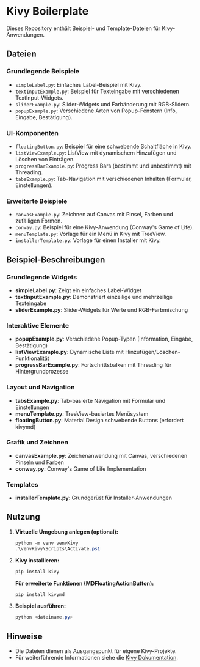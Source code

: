 # Kivy Boilerplate

Dieses Repository enthält Beispiel- und Template-Dateien für Kivy-Anwendungen.

## Dateien

### Grundlegende Beispiele
- `simpleLabel.py`: Einfaches Label-Beispiel mit Kivy.
- `textInputExample.py`: Beispiel für Texteingabe mit verschiedenen TextInput-Widgets.
- `sliderExample.py`: Slider-Widgets und Farbänderung mit RGB-Slidern.
- `popupExample.py`: Verschiedene Arten von Popup-Fenstern (Info, Eingabe, Bestätigung).

### UI-Komponenten
- `floatingButton.py`: Beispiel für eine schwebende Schaltfläche in Kivy.
- `listViewExample.py`: ListView mit dynamischem Hinzufügen und Löschen von Einträgen.
- `progressBarExample.py`: Progress Bars (bestimmt und unbestimmt) mit Threading.
- `tabsExample.py`: Tab-Navigation mit verschiedenen Inhalten (Formular, Einstellungen).

### Erweiterte Beispiele
- `canvasExample.py`: Zeichnen auf Canvas mit Pinsel, Farben und zufälligen Formen.
- `conway.py`: Beispiel für eine Kivy-Anwendung (Conway's Game of Life).
- `menuTemplate.py`: Vorlage für ein Menü in Kivy mit TreeView.
- `installerTemplate.py`: Vorlage für einen Installer mit Kivy.

## Beispiel-Beschreibungen

### Grundlegende Widgets
- **simpleLabel.py**: Zeigt ein einfaches Label-Widget
- **textInputExample.py**: Demonstriert einzeilige und mehrzeilige Texteingabe
- **sliderExample.py**: Slider-Widgets für Werte und RGB-Farbmischung

### Interaktive Elemente
- **popupExample.py**: Verschiedene Popup-Typen (Information, Eingabe, Bestätigung)
- **listViewExample.py**: Dynamische Liste mit Hinzufügen/Löschen-Funktionalität
- **progressBarExample.py**: Fortschrittsbalken mit Threading für Hintergrundprozesse

### Layout und Navigation
- **tabsExample.py**: Tab-basierte Navigation mit Formular und Einstellungen
- **menuTemplate.py**: TreeView-basiertes Menüsystem
- **floatingButton.py**: Material Design schwebende Buttons (erfordert kivymd)

### Grafik und Zeichnen
- **canvasExample.py**: Zeichenanwendung mit Canvas, verschiedenen Pinseln und Farben
- **conway.py**: Conway's Game of Life Implementation

### Templates
- **installerTemplate.py**: Grundgerüst für Installer-Anwendungen

## Nutzung

1. **Virtuelle Umgebung anlegen (optional):**
   ```powershell
   python -m venv venvKivy
   .\venvKivy\Scripts\Activate.ps1
   ```
2. **Kivy installieren:**
   ```powershell
   pip install kivy
   ```
   
   **Für erweiterte Funktionen (MDFloatingActionButton):**
   ```powershell
   pip install kivymd
   ```
3. **Beispiel ausführen:**
   ```powershell
   python <dateiname.py>
   ```

## Hinweise

- Die Dateien dienen als Ausgangspunkt für eigene Kivy-Projekte.
- Für weiterführende Informationen siehe die [Kivy Dokumentation](https://kivy.org/doc/stable/).
